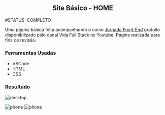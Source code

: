 <h2 align="center">Site Básico - HOME</h2>

#STATUS: COMPLETO

Uma página básica feita acompanhando o curso [Jornada Front-End](https://youtube.com/playlist?list=PLMy95_4XE08MRsQvaSQnHzyooNevGTNtS) gratuito disponibilizado pelo canal Vida Full Stack no Youtube. Página realizada para fins de revisão.

### Ferramentas Usadas

- VSCode
- HTML
- CSS

### Resultado

![desktop](https://user-images.githubusercontent.com/71882342/161981329-4b085455-7138-4490-b692-089e1159fd88.png)

![phone](https://user-images.githubusercontent.com/71882342/161981848-46f6aa60-7c41-42d8-9f0a-d972b4d8c9c2.png)
![phone](https://user-images.githubusercontent.com/71882342/161981932-fb53d822-96a4-416c-9986-07d84c7fd1c1.png)
